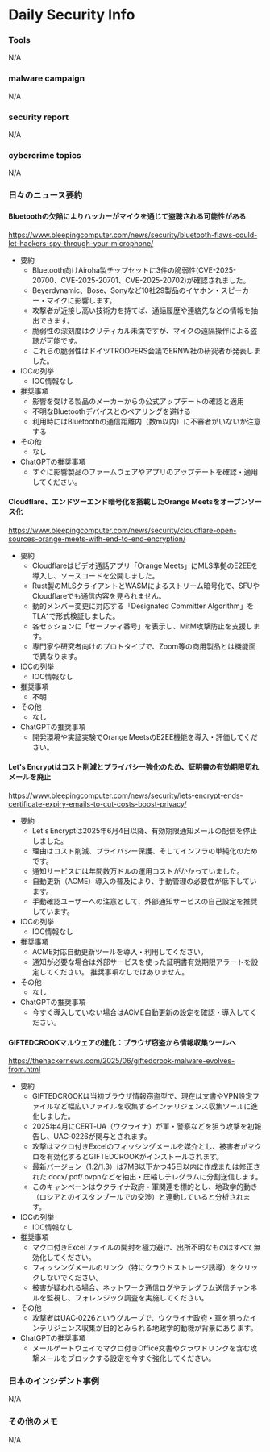# Daily Security Info

### Tools
N/A

### malware campaign
N/A

### security report
N/A

### cybercrime topics
N/A

### 日々のニュース要約

#### Bluetoothの欠陥によりハッカーがマイクを通じて盗聴される可能性がある
https://www.bleepingcomputer.com/news/security/bluetooth-flaws-could-let-hackers-spy-through-your-microphone/

- 要約
    - Bluetooth向けAiroha製チップセットに3件の脆弱性(CVE-2025-20700、CVE-2025-20701、CVE-2025-20702)が確認されました。
    - Beyerdynamic、Bose、Sonyなど10社29製品のイヤホン・スピーカー・マイクに影響します。
    - 攻撃者が近接し高い技術力を持てば、通話履歴や連絡先などの情報を抽出できます。
    - 脆弱性の深刻度はクリティカル未満ですが、マイクの遠隔操作による盗聴が可能です。
    - これらの脆弱性はドイツTROOPERS会議でERNW社の研究者が発表しました。
- IOCの列挙
    - IOC情報なし
- 推奨事項
    - 影響を受ける製品のメーカーからの公式アップデートの確認と適用
    - 不明なBluetoothデバイスとのペアリングを避ける
    - 利用時にはBluetoothの通信距離内（数m以内）に不審者がいないか注意する
- その他
    - なし
- ChatGPTの推奨事項
    - すぐに影響製品のファームウェアやアプリのアップデートを確認・適用してください。

#### Cloudflare、エンドツーエンド暗号化を搭載したOrange Meetsをオープンソース化
https://www.bleepingcomputer.com/news/security/cloudflare-open-sources-orange-meets-with-end-to-end-encryption/

- 要約
    - Cloudflareはビデオ通話アプリ「Orange Meets」にMLS準拠のE2EEを導入し、ソースコードを公開しました。
    - Rust製のMLSクライアントとWASMによるストリーム暗号化で、SFUやCloudflareでも通信内容を見られません。
    - 動的メンバー変更に対応する「Designated Committer Algorithm」をTLA⁺で形式検証しました。
    - 各セッションに「セーフティ番号」を表示し、MitM攻撃防止を支援します。
    - 専門家や研究者向けのプロトタイプで、Zoom等の商用製品とは機能面で異なります。
- IOCの列挙
    - IOC情報なし
- 推奨事項
    - 不明
- その他
    - なし
- ChatGPTの推奨事項
    - 開発環境や実証実験でOrange MeetsのE2EE機能を導入・評価してください。

#### Let's Encryptはコスト削減とプライバシー強化のため、証明書の有効期限切れメールを廃止
https://www.bleepingcomputer.com/news/security/lets-encrypt-ends-certificate-expiry-emails-to-cut-costs-boost-privacy/

- 要約
    - Let's Encryptは2025年6月4日以降、有効期限通知メールの配信を停止しました。
    - 理由はコスト削減、プライバシー保護、そしてインフラの単純化のためです。
    - 通知サービスには年間数万ドルの運用コストがかかっていました。
    - 自動更新（ACME）導入の普及により、手動管理の必要性が低下しています。
    - 手動確認ユーザーへの注意として、外部通知サービスの自己設定を推奨しています。
- IOCの列挙
    - IOC情報なし
- 推奨事項
    - ACME対応自動更新ツールを導入・利用してください。
    - 通知が必要な場合は外部サービスを使った証明書有効期限アラートを設定してください。
    推奨事項なしではありません。
- その他
    - なし
- ChatGPTの推奨事項
    - 今すぐ導入していない場合はACME自動更新の設定を確認・導入してください。

#### GIFTEDCROOKマルウェアの進化：ブラウザ窃盗から情報収集ツールへ
https://thehackernews.com/2025/06/giftedcrook-malware-evolves-from.html

- 要約
    - GIFTEDCROOKは当初ブラウザ情報窃盗型で、現在は文書やVPN設定ファイルなど幅広いファイルを収集するインテリジェンス収集ツールに進化しました。
    - 2025年4月にCERT‑UA（ウクライナ）が軍・警察などを狙う攻撃を初報告し、UAC‑0226が関与とされます。
    - 攻撃はマクロ付きExcelのフィッシングメールを媒介とし、被害者がマクロを有効化するとGIFTEDCROOKがインストールされます。
    - 最新バージョン（1.2/1.3）は7MB以下かつ45日以内に作成または修正された.docx/.pdf/.ovpnなどを抽出・圧縮しテレグラムに分割送信します。
    - このキャンペーンはウクライナ政府・軍関連を標的とし、地政学的動き（ロシアとのイスタンブールでの交渉）と連動していると分析されます。
- IOCの列挙
    - IOC情報なし
- 推奨事項
    - マクロ付きExcelファイルの開封を極力避け、出所不明なものはすべて無効化してください。
    - フィッシングメールのリンク（特にクラウドストレージ誘導）をクリックしないでください。
    - 被害が疑われる場合、ネットワーク通信ログやテレグラム送信チャンネルを監視し、フォレンジック調査を実施してください。
- その他
    - 攻撃者はUAC‑0226というグループで、ウクライナ政府・軍を狙ったインテリジェンス収集が目的とみられる地政学的動機が背景にあります。
- ChatGPTの推奨事項
    - メールゲートウェイでマクロ付きOffice文書やクラウドリンクを含む攻撃メールをブロックする設定を今すぐ強化してください。

### 日本のインシデント事例
N/A

### その他のメモ
N/A